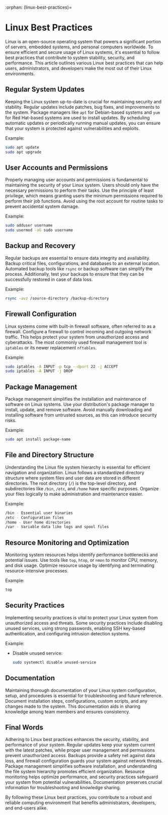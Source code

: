 :orphan:
(linux-best-practices)=

# Linux Best Practices

Linux is an open-source operating system that powers a significant portion of servers, embedded systems, and personal computers worldwide. To ensure efficient and secure usage of Linux systems, it's essential to follow best practices that contribute to system stability, security, and performance. This article outlines various Linux best practices that can help users, administrators, and developers make the most out of their Linux environments.

## Regular System Updates

Keeping the Linux system up-to-date is crucial for maintaining security and stability. Regular updates include patches, bug fixes, and improvements to the system. Package managers like `apt` for Debian-based systems and `yum` for Red Hat-based systems are used to install updates. By scheduling automatic updates or periodically running manual updates, you can ensure that your system is protected against vulnerabilities and exploits.

Example:

```bash
sudo apt update
sudo apt upgrade
```

## User Accounts and Permissions

Properly managing user accounts and permissions is fundamental to maintaining the security of your Linux system. Users should only have the necessary permissions to perform their tasks. Use the principle of least privilege, which means granting users the minimum permissions required to perform their job functions. Avoid using the root account for routine tasks to prevent accidental system damage.

Example:

```bash
sudo adduser username
sudo usermod -aG sudo username
```

## Backup and Recovery

Regular backups are essential to ensure data integrity and availability. Backup critical files, configurations, and databases to an external location. Automated backup tools like `rsync` or backup software can simplify the process. Additionally, test your backups to ensure that they can be successfully restored in case of data loss.

Example:

```bash
rsync -avz /source-directory /backup-directory
```

## Firewall Configuration

Linux systems come with built-in firewall software, often referred to as a firewall. Configure a firewall to control incoming and outgoing network traffic. This helps protect your system from unauthorized access and cyberattacks. The most commonly used firewall management tool is `iptables` or its newer replacement `nftables`.

Example:

```bash
sudo iptables -A INPUT -p tcp --dport 22 -j ACCEPT
sudo iptables -A INPUT -j DROP
```

## Package Management

Package management simplifies the installation and maintenance of software on Linux systems. Use your distribution's package manager to install, update, and remove software. Avoid manually downloading and installing software from untrusted sources, as this can introduce security risks.

Example:

```bash
sudo apt install package-name
```

## File and Directory Structure

Understanding the Linux file system hierarchy is essential for efficient navigation and organization. Linux follows a standardized directory structure where system files and user data are stored in different directories. The root directory (`/`) is the top-level directory, and subdirectories like `/bin`, `/etc`, and `/home` have specific purposes. Organize your files logically to make administration and maintenance easier.

Example:

```bash
/bin - Essential user binaries
/etc - Configuration files
/home - User home directories
/var - Variable data like logs and spool files
```

## Resource Monitoring and Optimization

Monitoring system resources helps identify performance bottlenecks and potential issues. Use tools like `top`, `htop`, or `nmon` to monitor CPU, memory, and disk usage. Optimize resource usage by identifying and terminating resource-intensive processes.

Example:

```bash
top
```

## Security Practices

Implementing security practices is vital to protect your Linux system from unauthorized access and threats. Some security practices include disabling unused services, using strong passwords, enabling SSH key-based authentication, and configuring intrusion detection systems.

Example:

- Disable unused service:
  
    ```bash
    sudo systemctl disable unused-service
    ```

## Documentation

Maintaining thorough documentation of your Linux system configuration, setup, and procedures is essential for troubleshooting and future reference. Document installation steps, configurations, custom scripts, and any changes made to the system. This documentation aids in sharing knowledge among team members and ensures consistency.

## Final Words

Adhering to Linux best practices enhances the security, stability, and performance of your system. Regular updates keep your system current with the latest patches, while proper user management and permissions prevent unauthorized access. Backups provide a safety net against data loss, and firewall configuration guards your system against network threats. Package management simplifies software installation, and understanding the file system hierarchy promotes efficient organization. Resource monitoring helps optimize performance, and security practices safeguard your system from potential vulnerabilities. Documentation preserves crucial information for troubleshooting and knowledge sharing.

By following these Linux best practices, you contribute to a robust and reliable computing environment that benefits administrators, developers, and end-users alike.
